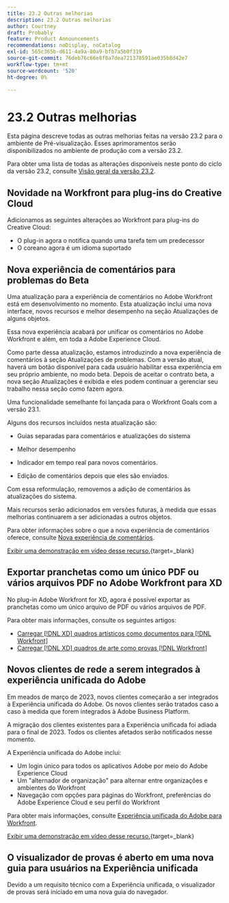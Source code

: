 ```yaml
---
title: 23.2 Outras melhorias
description: 23.2 Outras melhorias
author: Courtney
draft: Probably
feature: Product Announcements
recommendations: noDisplay, noCatalog
exl-id: 565c365b-d611-4a9a-80a9-bfb7a5b0f319
source-git-commit: 76deb76c66e8f8a7dea721378591ae035b8d42e7
workflow-type: tm+mt
source-wordcount: '520'
ht-degree: 0%

---
```


# 23.2 Outras melhorias

Esta página descreve todas as outras melhorias feitas na versão 23.2 para o ambiente de Pré-visualização. Esses aprimoramentos serão disponibilizados no ambiente de produção com a versão 23.2.

Para obter uma lista de todas as alterações disponíveis neste ponto do ciclo da versão 23.2, consulte [Visão geral da versão 23.2](/help/quicksilver/product-announcements/product-releases/23.2-release-activity/23-2-release-overview.md).

## Novidade na Workfront para plug-ins do Creative Cloud

Adicionamos as seguintes alterações ao Workfront para plug-ins do Creative Cloud:

* O plug-in agora o notifica quando uma tarefa tem um predecessor
* O coreano agora é um idioma suportado

## Nova experiência de comentários para problemas do Beta

Uma atualização para a experiência de comentários no Adobe Workfront está em desenvolvimento no momento. Esta atualização inclui uma nova interface, novos recursos e melhor desempenho na seção Atualizações de alguns objetos.

Essa nova experiência acabará por unificar os comentários no Adobe Workfront e além, em toda a Adobe Experience Cloud.

Como parte dessa atualização, estamos introduzindo a nova experiência de comentários à seção Atualizações de problemas. Com a versão atual, haverá um botão disponível para cada usuário habilitar essa experiência em seu próprio ambiente, no modo beta. Depois de aceitar o contrato beta, a nova seção Atualizações é exibida e eles podem continuar a gerenciar seu trabalho nessa seção como fazem agora.

Uma funcionalidade semelhante foi lançada para o Workfront Goals com a versão 23.1.

Alguns dos recursos incluídos nesta atualização são:

* Guias separadas para comentários e atualizações do sistema

* Melhor desempenho

* Indicador em tempo real para novos comentários.

* Edição de comentários depois que eles são enviados.

Com essa reformulação, removemos a adição de comentários às atualizações do sistema.

Mais recursos serão adicionados em versões futuras, à medida que essas melhorias continuarem a ser adicionadas a outros objetos.

Para obter informações sobre o que a nova experiência de comentários oferece, consulte [Nova experiência de comentários](../../betas/new-commenting-experience-beta/unified-commenting-experience.md).

[Exibir uma demonstração em vídeo desse recurso.](https://video.tv.adobe.com/v/3416962/){target=_blank}

## Exportar pranchetas como um único PDF ou vários arquivos PDF no Adobe Workfront para XD

No plug-in Adobe Workfront for XD, agora é possível exportar as pranchetas como um único arquivo de PDF ou vários arquivos de PDF.

Para obter mais informações, consulte os seguintes artigos:

* [Carregar [!DNL XD] quadros artísticos como documentos para [!DNL Workfront]](/help/quicksilver/workfront-integrations-and-apps/adobe-workfront-for-creative-cloud/wf-adobe-xd-docs.md)
* [Carregar [!DNL XD] quadros de arte como provas [!DNL Workfront]](/help/quicksilver/workfront-integrations-and-apps/adobe-workfront-for-creative-cloud/wf-adobe-xd-proofs.md)

## Novos clientes de rede a serem integrados à experiência unificada do Adobe

Em meados de março de 2023, novos clientes começarão a ser integrados à Experiência unificada do Adobe. Os novos clientes serão tratados caso a caso à medida que forem integrados à Adobe Business Platform.

A migração dos clientes existentes para a Experiência unificada foi adiada para o final de 2023. Todos os clientes afetados serão notificados nesse momento.

A Experiência unificada do Adobe inclui:

* Um login único para todos os aplicativos Adobe por meio do Adobe Experience Cloud
* Um &quot;alternador de organização&quot; para alternar entre organizações e ambientes do Workfront
* Navegação com opções para páginas do Workfront, preferências do Adobe Experience Cloud e seu perfil do Workfront

Para obter mais informações, consulte [Experiência unificada do Adobe para Workfront](/help/quicksilver/workfront-basics/navigate-workfront/workfront-navigation/adobe-unified-experience.md).

[Exibir uma demonstração em vídeo desse recurso.](https://video.tv.adobe.com/v/3412388/){target=_blank}

## O visualizador de provas é aberto em uma nova guia para usuários na Experiência unificada

Devido a um requisito técnico com a Experiência unificada, o visualizador de provas será iniciado em uma nova guia do navegador.
